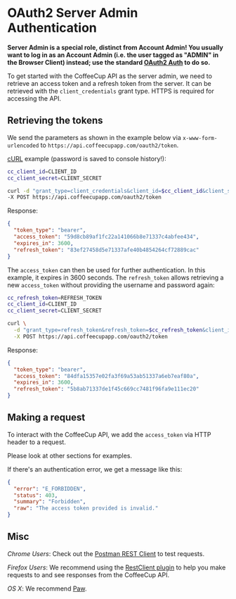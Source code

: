 # OAuth2 Server Admin Authentication

**Server Admin is a special role, distinct from Account Admin! You usually want to log in as an Account Admin (i.e. the user tagged as "ADMIN" in the Browser Client) instead; use the standard [OAuth2 Auth](OAuth2.md) to do so.**

To get started with the CoffeeCup API as the server admin, we need to retrieve an access token and a refresh token from the server. It can be retrieved with the `client_credentials` grant type.
HTTPS is required for accessing the API.

## Retrieving the tokens

We send the parameters as shown in the example below via `x-www-form-urlencoded` to `https://api.coffeecupapp.com/oauth2/token`.

[cURL](http://en.wikipedia.org/wiki/CURL) example (password is saved to console history!):

```sh
cc_client_id=CLIENT_ID
cc_client_secret=CLIENT_SECRET

curl -d "grant_type=client_credentials&client_id=$cc_client_id&client_secret=$cc_client_secret" \
-X POST https://api.coffeecupapp.com/oauth2/token
```

Response:

```json
{
  "token_type": "bearer",
  "access_token": "59d8cb89af1fc22a141066b8e71337c4abfee434",
  "expires_in": 3600,
  "refresh_token": "83ef27458d5e71337afe40b4854264cf72889cac"
}
```

The `access_token` can then be used for further authentication. In this example, it expires in 3600 seconds.
The `refresh_token` allows retrieving a new `access_token` without providing the username and password again:

```sh
cc_refresh_token=REFRESH_TOKEN
cc_client_id=CLIENT_ID
cc_client_secret=CLIENT_SECRET

curl \
  -d "grant_type=refresh_token&refresh_token=$cc_refresh_token&client_id=$cc_client_id&client_secret=$cc_client_secret" \
  -X POST https://api.coffeecupapp.com/oauth2/token
```

Response:

```json
{
  "token_type": "bearer",
  "access_token": "84dfa15357e02fa3f69a53ab51337a6eb7eaf80a",
  "expires_in": 3600,
  "refresh_token": "5b8ab71337de1f45c669cc7481f96fa9e111ec20"
}
```


## Making a request

To interact with the CoffeeCup API, we add the `access_token` via HTTP header to a request.

Please look at other sections for examples.

If there's an authentication error, we get a message like this:

```json
{
  "error": "E_FORBIDDEN",
  "status": 403,
  "summary": "Forbidden",
  "raw": "The access token provided is invalid."
}
```


## Misc

*Chrome Users*: Check out the [Postman REST Client](https://chrome.google.com/webstore/detail/postman-rest-client/fdmmgilgnpjigdojojpjoooidkmcomcm?hl=en) to test requests.

*Firefox Users*: We recommend using the [RestClient plugin](https://addons.mozilla.org/en-US/firefox/addon/restclient/) to help you make requests to and see responses from the CoffeeCup API.

*OS X*: We recommend [Paw](https://luckymarmot.com/paw).
